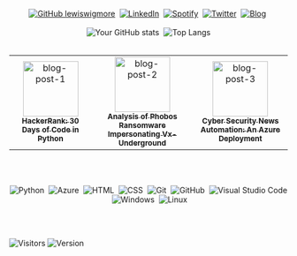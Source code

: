 <div align="center">

<!-- ![Security-GIF](https://media.giphy.com/media/v1.Y2lkPTc5MGI3NjExM213NDB6d3l0bG9ya2I4bWNndnR4MGVycmphbjJjb3huaWNtMTlyaCZlcD12MV9pbnRlcm5hbF9naWZfYnlfaWQmY3Q9Zw/tlGD7PDy1w8fK/giphy.gif)  -->

[![GitHub lewiswigmore](https://img.shields.io/badge/Github-12100E?style=for-the-badge&logo=github&logoColor=white)](https://github.com/lewiswigmore)&nbsp;
[![LinkedIn](https://img.shields.io/badge/LinkedIn-0077B5?style=for-the-badge&logo=linkedin&logoColor=white)](https://uk.linkedin.com/in/lewiswigmore)&nbsp;
[![Spotify](https://img.shields.io/badge/Spotify-%231ED760.svg?&style=for-the-badge&logo=spotify&logoColor=white)](https://open.spotify.com/user/wiggyboyo?si=c7026891c8b84fd8)&nbsp;
[![Twitter](https://img.shields.io/badge/Twitter-1DA1F2?style=for-the-badge&logo=twitter&logoColor=white)](https://twitter.com/lewsecurity)&nbsp;
[![Blog](https://img.shields.io/badge/Blog-12100E?style=for-the-badge&logo=html5&logoColor=white)](https://lewaboutsecurity.com)&nbsp;
<br></br>
![Your GitHub stats](https://github-readme-stats.vercel.app/api?username=lewiswigmore&show_icons=true&hide=prs,contribs&theme=dark&bg_color=00000000&hide_border=true&hide_title=true)&nbsp;
![Top Langs](https://github-readme-stats.vercel.app/api/top-langs/?username=lewiswigmore&layout=compact&theme=dark&bg_color=00000000&hide_border=true&hide_title=true)
<br></br>
<table>
  <tr>
    <td align="center">
      <a href="https://lewaboutsecurity.com/2023/10/16/hackerrank-30-days-of-code-in-python/>">
        <img src="https://lewaboutsecurity.files.wordpress.com/2023/10/green-tree-python-python-tree-python-green-45246.jpeg" alt="blog-post-1" style="height: 100px;" /><br />
        <sub><b>HackerRank: 30 Days of Code in Python</b></sub>
      </a>
    </td>
    <td align="center">
      <a href="https://lewaboutsecurity.com/2023/12/01/in-depth-analysis-of-phobos-ransomware-impersonating-vx-underground/">
        <img src="https://lewaboutsecurity.files.wordpress.com/2023/12/vx-underground-icon.png" alt="blog-post-2" style="height: 100px;"/><br />
        <sub><b>Analysis of Phobos Ransomware Impersonating Vx-Underground</b></sub>
      </a>
    </td>
    <td align="center">
      <a href="https://lewaboutsecurity.com/2024/01/20/cyber-security-news-automation-an-azure-deployment/">
        <img src="https://lewaboutsecurity.files.wordpress.com/2024/01/pexels-photo-9683980.jpeg" alt="blog-post-3" style="height: 100px;"/><br />
        <sub><b>Cyber Security News Automation: An Azure Deployment</b></sub>
      </a>
    </td>
  </tr>
</table>
<br></br>

![Python](https://img.shields.io/badge/-Python-3776AB?style=flat&logo=python&logoColor=white)&nbsp;
![Azure](https://img.shields.io/badge/-Azure-0089D6?style=flat&logo=Microsoft-Azure&logoColor=white)&nbsp;
![HTML](https://img.shields.io/badge/-HTML-E34F26?style=flat&logo=HTML5&logoColor=white)&nbsp;
![CSS](https://img.shields.io/badge/-CSS-1572B6?style=flat&logo=CSS3&logoColor=1572B6&logoColor=white)&nbsp;
![Git](https://img.shields.io/badge/-Git-F05032?style=flat&logo=git&logoColor=white)&nbsp;
![GitHub](https://img.shields.io/badge/-GitHub-181717?style=flat&logo=github&logoColor=white)&nbsp;
![Visual Studio Code](https://img.shields.io/badge/-VSCode-007ACC?style=flat&logo=visual-studio-code&logoColor=007ACC&logoColor=white)&nbsp;
![Windows](https://img.shields.io/badge/-Windows-0078D6?style=flat&logo=Microsoft&logoColor=white)&nbsp;
![Linux](https://img.shields.io/badge/-Linux-000000?style=flat&logo=Linux&logoColor=white)&nbsp;
</div>
<br></br>

![Visitors](https://visitor-badge.laobi.icu/badge?page_id=lewiswigmore.lewiswigmore) ![Version](https://img.shields.io/github/last-commit/lewiswigmore/lewiswigmore) 
